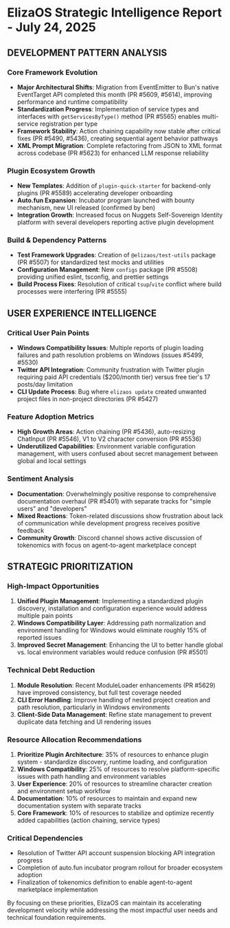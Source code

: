 # ElizaOS Strategic Intelligence Report - July 24, 2025

## DEVELOPMENT PATTERN ANALYSIS

### Core Framework Evolution
- **Major Architectural Shifts**: Migration from EventEmitter to Bun's native EventTarget API completed this month (PR #5609, #5614), improving performance and runtime compatibility
- **Standardization Progress**: Implementation of service types and interfaces with `getServicesByType()` method (PR #5565) enables multi-service registration per type
- **Framework Stability**: Action chaining capability now stable after critical fixes (PR #5490, #5436), creating sequential agent behavior pathways
- **XML Prompt Migration**: Complete refactoring from JSON to XML format across codebase (PR #5623) for enhanced LLM response reliability

### Plugin Ecosystem Growth
- **New Templates**: Addition of `plugin-quick-starter` for backend-only plugins (PR #5589) accelerating developer onboarding
- **Auto.fun Expansion**: Incubator program launched with bounty mechanism, new UI released (confirmed by ben)
- **Integration Growth**: Increased focus on Nuggets Self-Sovereign Identity platform with several developers reporting active plugin development

### Build & Dependency Patterns
- **Test Framework Upgrades**: Creation of `@elizaos/test-utils` package (PR #5507) for standardized test mocks and utilities
- **Configuration Management**: New `configs` package (PR #5508) providing unified eslint, tsconfig, and prettier settings
- **Build Process Fixes**: Resolution of critical `tsup`/`vite` conflict where build processes were interfering (PR #5555)

## USER EXPERIENCE INTELLIGENCE

### Critical User Pain Points
- **Windows Compatibility Issues**: Multiple reports of plugin loading failures and path resolution problems on Windows (issues #5499, #5530)
- **Twitter API Integration**: Community frustration with Twitter plugin requiring paid API credentials ($200/month tier) versus free tier's 17 posts/day limitation
- **CLI Update Process**: Bug where `elizaos update` created unwanted project files in non-project directories (PR #5427)

### Feature Adoption Metrics
- **High Growth Areas**: Action chaining (PR #5436), auto-resizing ChatInput (PR #5546), V1 to V2 character conversion (PR #5536)
- **Underutilized Capabilities**: Environment variable configuration management, with users confused about secret management between global and local settings

### Sentiment Analysis
- **Documentation**: Overwhelmingly positive response to comprehensive documentation overhaul (PR #5401) with separate tracks for "simple users" and "developers"
- **Mixed Reactions**: Token-related discussions show frustration about lack of communication while development progress receives positive feedback
- **Community Growth**: Discord channel shows active discussion of tokenomics with focus on agent-to-agent marketplace concept

## STRATEGIC PRIORITIZATION

### High-Impact Opportunities
1. **Unified Plugin Management**: Implementing a standardized plugin discovery, installation and configuration experience would address multiple pain points
2. **Windows Compatibility Layer**: Addressing path normalization and environment handling for Windows would eliminate roughly 15% of reported issues
3. **Improved Secret Management**: Enhancing the UI to better handle global vs. local environment variables would reduce confusion (PR #5501)

### Technical Debt Reduction
1. **Module Resolution**: Recent ModuleLoader enhancements (PR #5629) have improved consistency, but full test coverage needed
2. **CLI Error Handling**: Improve handling of nested project creation and path resolution, particularly in Windows environments
3. **Client-Side Data Management**: Refine state management to prevent duplicate data fetching and UI rendering issues

### Resource Allocation Recommendations
1. **Prioritize Plugin Architecture**: 35% of resources to enhance plugin system - standardize discovery, runtime loading, and configuration
2. **Windows Compatibility**: 25% of resources to resolve platform-specific issues with path handling and environment variables
3. **User Experience**: 20% of resources to streamline character creation and environment setup workflow
4. **Documentation**: 10% of resources to maintain and expand new documentation system with separate tracks
5. **Core Framework**: 10% of resources to stabilize and optimize recently added capabilities (action chaining, service types)

### Critical Dependencies
- Resolution of Twitter API account suspension blocking API integration progress
- Completion of auto.fun incubator program rollout for broader ecosystem adoption
- Finalization of tokenomics definition to enable agent-to-agent marketplace implementation

By focusing on these priorities, ElizaOS can maintain its accelerating development velocity while addressing the most impactful user needs and technical foundation requirements.